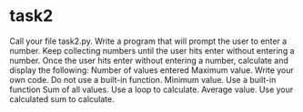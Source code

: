 # task2
Call your file task2.py. Write a program that will prompt the user to enter a number. Keep collecting numbers until the user hits enter without entering a number. Once the user hits enter without entering a number, calculate and display the following:  Number of values entered Maximum value. Write your own code. Do not use a built-in function. Minimum value. Use a built-in function Sum of all values. Use a loop to calculate. Average value. Use your calculated sum to calculate.
